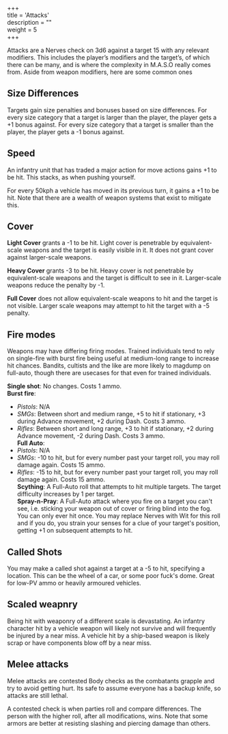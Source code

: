 +++    
title = 'Attacks'    
description = ""    
weight = 5    
+++    
    
Attacks are a Nerves check on 3d6 against a target 15 with any relevant modifiers. This includes the player’s modifiers and the target’s, of which there can be many, and is where the complexity in M.A.S.O really comes from. Aside from weapon modifiers, here are some common ones    
    
## Size Differences    
    
Targets gain size penalties and bonuses based on size differences. For every size category that a target is larger than the player, the player gets a +1 bonus against. For every size category that a target is smaller than the player, the player gets a -1 bonus against.     
    
## Speed    
    
An infantry unit that has traded a major action for move actions gains +1 to be hit. This stacks, as when pushing yourself.      
    
For every 50kph a vehicle has moved in its previous turn, it gains a +1 to be hit. Note that there are a wealth of weapon systems that exist to mitigate this.    
    
## Cover    
    
**Light Cover** grants a -1 to be hit. Light cover is penetrable by equivalent-scale weapons and the target is easily visible in it. It does not grant cover against larger-scale weapons.    
    
**Heavy Cover** grants -3 to be hit. Heavy cover is not penetrable by equivalent-scale weapons and the target is difficult to see in it. Larger-scale weapons reduce the penalty by -1.    
    
**Full Cover** does not allow equivalent-scale weapons to hit and the target is not visible. Larger scale weapons may attempt to hit the target with a -5 penalty.     
    
## Fire modes    
    
Weapons may have differing firing modes. Trained individuals tend to rely on single-fire with burst fire being useful at medium-long range to increase hit chances. Bandits, cultists and the like are more likely to magdump on full-auto, though there are usecases for that even for trained individuals.    
    
**Single shot**: No changes. Costs 1 ammo.    
**Burst fire**:     
  - *Pistols*: N/A      
  - *SMGs*: Between short and medium range, +5 to hit if stationary, +3 during Advance movement, +2 during Dash. Costs 3 ammo.     
  - *Rifles*: Between short and long range, +3 to hit if stationary, +2 during Advance movement, -2 during Dash. Costs 3 ammo.    
**Full Auto**:      
  - *Pistols*: N/A      
  - *SMGs*: -10 to hit, but for every number past your target roll, you may roll damage again. Costs 15 ammo.      
  - *Rifles*: -15 to hit, but for every number past your target roll, you may roll damage again. Costs 15 ammo.      
**Scything**: A Full-Auto roll that attempts to hit multiple targets. The target difficulty increases by 1 per target.      
**Spray-n-Pray**: A Full-Auto attack where you fire on a target you can't see, i.e. sticking your weapon out of cover or firing blind into the fog. You can only ever hit once. You may replace Nerves with Wit for this roll and if you do, you strain your senses for a clue of your target's position, getting +1 on subsequent attempts to hit.       
    
## Called Shots    
    
You may make a called shot against a target at a -5 to hit, specifying a location. This can be the wheel of a car, or some poor fuck's dome. Great for low-PV ammo or heavily armoured vehicles.        
    
## Scaled weapnry    
    
Being hit with weaponry of a different scale is devastating. An infantry character hit by a vehicle weapon will likely not survive and will frequently be injured by a near miss. A vehicle hit by a ship-based weapon is likely scrap or have components blow off by a near miss.       
    
## Melee attacks    
    
Melee attacks are contested Body checks as the combatants grapple and try to avoid getting hurt. Its safe to assume everyone has a backup knife, so attacks are still lethal.      
    
A contested check is when parties roll and compare differences. The person with the higher roll, after all modifications, wins. Note that some armors are better at resisting slashing and piercing damage than others.     
    
    